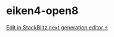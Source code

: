 # eiken4-open8

[Edit in StackBlitz next generation editor ⚡️](https://stackblitz.com/~/github.com/hama117/eiken4-open8)
